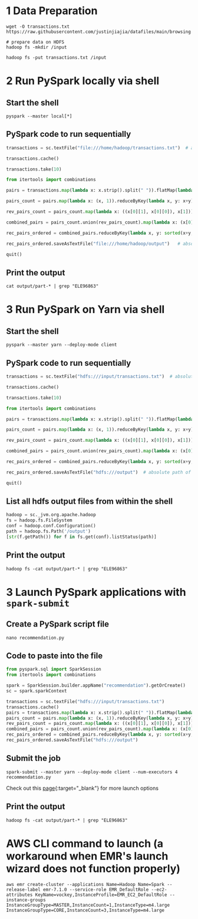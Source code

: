 
# 1 Data Preparation

```shell
wget -O transactions.txt  https://raw.githubusercontent.com/justinjiajia/datafiles/main/browsing.csv

# prepare data on HDFS
hadoop fs -mkdir /input

hadoop fs -put transactions.txt /input
```

# 2 Run PySpark locally via shell

## Start the shell

```shell
pyspark --master local[*]
```

## PySpark code to run sequentially

```python
transactions = sc.textFile("file:///home/hadoop/transactions.txt")  # absolute path of the input file on local FS

transactions.cache()

transactions.take(10)

from itertools import combinations

pairs = transactions.map(lambda x: x.strip().split(" ")).flatMap(lambda x: combinations(x, 2)).map(lambda x: (x[0], x[1]) if x[0]<x[1] else (x[1], x[0]))

pairs_count = pairs.map(lambda x: (x, 1)).reduceByKey(lambda x, y: x+y)

rev_pairs_count = pairs_count.map(lambda x: ((x[0][1], x[0][0]), x[1]))

combined_pairs = pairs_count.union(rev_pairs_count).map(lambda x: (x[0][0], [(x[0][1], x[1])]))

rec_pairs_ordered = combined_pairs.reduceByKey(lambda x, y: sorted(x+y, key=lambda val: val[1], reverse=True)[:5])

rec_pairs_ordered.saveAsTextFile("file:///home/hadoop/output")   # absolute path of the output directory file on local FS

quit()
```

## Print the output

```shell
cat output/part-* | grep "ELE96863"
```

# 3 Run PySpark on Yarn via shell

## Start the shell

```shell
pyspark --master yarn --deploy-mode client
```

## PySpark code to run sequentially

```python
transactions = sc.textFile("hdfs:///input/transactions.txt")  # absolute path of the input file on HDFS

transactions.cache()

transactions.take(10)

from itertools import combinations

pairs = transactions.map(lambda x: x.strip().split(" ")).flatMap(lambda x: combinations(x, 2)).map(lambda x: (x[0], x[1]) if x[0]<x[1] else (x[1], x[0]))

pairs_count = pairs.map(lambda x: (x, 1)).reduceByKey(lambda x, y: x+y)

rev_pairs_count = pairs_count.map(lambda x: ((x[0][1], x[0][0]), x[1]))

combined_pairs = pairs_count.union(rev_pairs_count).map(lambda x: (x[0][0], [(x[0][1], x[1])]))

rec_pairs_ordered = combined_pairs.reduceByKey(lambda x, y: sorted(x+y, key=lambda val: val[1], reverse=True)[:5])

rec_pairs_ordered.saveAsTextFile("hdfs:///output")  # absolute path of the output directory file on HDFS

quit()
```
## List all hdfs output files from within the shell

```python
hadoop = sc._jvm.org.apache.hadoop
fs = hadoop.fs.FileSystem
conf = hadoop.conf.Configuration()
path = hadoop.fs.Path('/output')
[str(f.getPath()) for f in fs.get(conf).listStatus(path)]
```

## Print the output

```shell
hadoop fs -cat output/part-* | grep "ELE96863"
```

# 3 Launch PySpark applications with `spark-submit`

## Create a PySpark script file

```shell
nano recommendation.py
```

## Code to paste into the file

```python
from pyspark.sql import SparkSession
from itertools import combinations

spark = SparkSession.builder.appName("recommendation").getOrCreate()
sc = spark.sparkContext

transactions = sc.textFile("hdfs:///input/transactions.txt") 
transactions.cache()
pairs = transactions.map(lambda x: x.strip().split(" ")).flatMap(lambda x: combinations(x, 2)).map(lambda x: (x[0], x[1]) if x[0]<x[1] else (x[1], x[0]))
pairs_count = pairs.map(lambda x: (x, 1)).reduceByKey(lambda x, y: x+y)
rev_pairs_count = pairs_count.map(lambda x: ((x[0][1], x[0][0]), x[1]))
combined_pairs = pairs_count.union(rev_pairs_count).map(lambda x: (x[0][0], [(x[0][1], x[1])]))
rec_pairs_ordered = combined_pairs.reduceByKey(lambda x, y: sorted(x+y, key=lambda val: val[1], reverse=True)[:5])
rec_pairs_ordered.saveAsTextFile("hdfs:///output")
```

## Submit the job

```shell
spark-submit --master yarn --deploy-mode client --num-executors 4 recommendation.py
```

Check out this [page](https://spark.apache.org/docs/latest/submitting-applications){:target="_blank"} for more launch options 

## Print the output

```shell
hadoop fs -cat output/part-* | grep "ELE96863"
```


# AWS CLI command to launch (a workaround when EMR's launch wizard does not function properly)

```shell
aws emr create-cluster --applications Name=Hadoop Name=Spark --release-label emr-7.1.0 --service-role EMR_DefaultRole --ec2-attributes KeyName=vockey,InstanceProfile=EMR_EC2_DefaultRole --instance-groups InstanceGroupType=MASTER,InstanceCount=1,InstanceType=m4.large InstanceGroupType=CORE,InstanceCount=3,InstanceType=m4.large
```
